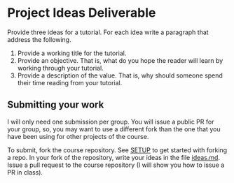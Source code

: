 # Project Ideas Deliverable

Provide three ideas for a tutorial.  For each idea write a paragraph that
address the following.
1. Provide a working title for the tutorial.
2. Provide an objective.  That is, what do you hope the reader will learn by
   working through your tutorial.
3. Provide a description of the value.  That is, why should someone spend their
   time reading from your tutorial.

## Submitting your work

I will only need one submission per group.  You will issue a public PR for your
group, so, you may want to use a different fork than the one that you have been
using for other projects of the course.

To submit, fork the course repository.  See [SETUP](../projects/part03/SETUP.md)
to get started with forking a repo.  In your fork of the repository, write your
ideas in the file [ideas.md](./ideas.md).  Issue a pull request to the
course repository (I will show you how to issue a PR in class).
